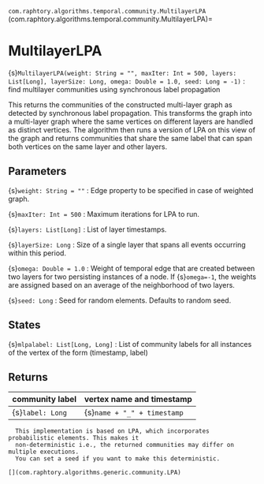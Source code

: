 `com.raphtory.algorithms.temporal.community.MultilayerLPA`
(com.raphtory.algorithms.temporal.community.MultilayerLPA)=
# MultilayerLPA

{s}`MultilayerLPA(weight: String = "", maxIter: Int = 500, layers: List[Long], layerSize: Long, omega: Double = 1.0, seed: Long = -1)`
 : find multilayer communities using synchronous label propagation

This returns the communities of the constructed multi-layer graph as detected by synchronous label propagation.
This transforms the graph into a multi-layer graph where the same vertices on different layers are handled as
distinct vertices. The algorithm then runs a version of LPA on this view of the graph and returns communities that
share the same label that can span both vertices on the same layer and other layers.

## Parameters

 {s}`weight: String = ""`
   : Edge property to be specified in case of weighted graph.

 {s}`maxIter: Int = 500`
   : Maximum iterations for LPA to run.

 {s}`layers: List[Long]`
   : List of layer timestamps.

 {s}`layerSize: Long`
   : Size of a single layer that spans all events occurring within this period.

 {s}`omega: Double = 1.0`
   : Weight of temporal edge that are created between two layers for two persisting instances of a node.
     If {s}`omega=-1`, the weights are assigned based on an average of the neighborhood of two layers.

 {s}`seed: Long`
   : Seed for random elements. Defaults to random seed.

## States

 {s}`mlpalabel: List[Long, Long]`
   : List of community labels for all instances of the vertex of the form (timestamp, label)

## Returns

 | community label  | vertex name and timestamp   |
 | ---------------- | --------------------------- |
 | {s}`label: Long` | {s}`name + "_" + timestamp` |

```{note}
  This implementation is based on LPA, which incorporates probabilistic elements. This makes it
  non-deterministic i.e., the returned communities may differ on multiple executions.
  You can set a seed if you want to make this deterministic.
```

```{seealso}
[](com.raphtory.algorithms.generic.community.LPA)
```